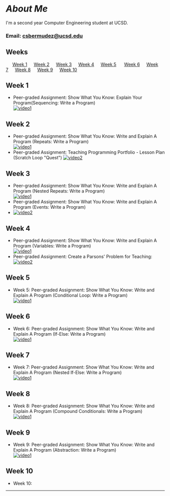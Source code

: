 # ***About Me*** 
I'm a second year Computer Engineering student at UCSD.
### Email:<tab><tab> csbermudez@ucsd.edu

## Weeks
&ensp;&ensp;&ensp;[Week 1](#week-1)&ensp;&ensp;&ensp;[Week 2](#week-2)&ensp;&ensp;&ensp;[Week 3](#week-3)&ensp;&ensp;&ensp;[Week 4](#week-4)&ensp;&ensp;&ensp;[Week 5](#week-5)&ensp;&ensp;&ensp;
[Week 6](#week-6)&ensp;&ensp;&ensp;[Week 7](#week-7)&ensp;&ensp;&ensp;[Week 8](#week-8)&ensp;&ensp;&ensp;[Week 9](#week-9)&ensp;&ensp;&ensp;[Week 10](#week-10)&ensp;&ensp;&ensp;
## Week 1
- Peer-graded Assignment: Show What You Know: Explain Your Program(Sequencing: Write a Program)\
  [![video1](Videos/Week1Thumbnail.jpeg)](https://youtu.be/r_KaFcWlwTU)
  
## Week 2
- Peer-graded Assignment: Show What You Know: Write and Explain A Program (Repeats: Write a Program)\
   [![video1](Videos/Week2_BreakDanceThumbnail.jpeg)](https://youtu.be/9pur8F_XCYE)
- Peer-graded Assignment: Teaching Programming Portfolio - Lesson Plan (Scratch Loop "Quest")
   [![video2](Videos/Week2_ScratchQuest.jpeg)](https://youtu.be/Wecll1mUuf0)
  
## Week 3
- Peer-graded Assignment: Show What You Know: Write and Explain A Program (Nested Repeats: Write a Program)\
  [![video1](Videos/Nested_Repeats_Write_a_Program_Thumbnail.jpeg)](https://www.youtube.com/watch?v=hbWhVI-q1OI)
- Peer-graded Assignment: Show What You Know: Write and Explain A Program (Events: Write a Program)
- [![video2](Videos/Events_Write_a_Program_Thumbnail.jpeg)](https://www.youtube.com/watch?v=UJJJ8MB6-bY)
  
## Week 4
- Peer-graded Assignment: Show What You Know: Write and Explain A Program (Variables: Write a Program)\
  [![video1](Videos/Variable_Explanation.jpeg)](https://www.youtube.com/watch?v=9L7mvf3aSEg)
- Peer-graded Assignment: Create a Parsons' Problem for Teaching:\
  [![video2](Videos/Parsons_Problem.jpeg)](https://www.youtube.com/watch?v=tmwCcCsib18)
  
  
## Week 5
- Week 5: Peer-graded Assignment: Show What You Know: Write and Explain A Program (Conditional Loop: Write a Program)\
   [![video1](Videos/Conditional_Loop.jpeg)](https://www.youtube.com/watch?v=s_zwbP2ny-s)

## Week 6
- Week 6: Peer-graded Assignment: Show What You Know: Write and Explain A Program (If-Else: Write a Program)\
   [![video1](Videos/if-else.jpeg)](https://www.youtube.com/watch?v=AzwJ6srvndY)
  
## Week 7
- Week 7: Peer-graded Assignment: Show What You Know: Write and Explain A Program (Nested If-Else: Write a Program)\
   [![video1](Videos/nested-if-else.jpeg)](https://www.youtube.com/watch?v=rAmhiihnKz4)

## Week 8
- Week 8: Peer-graded Assignment: Show What You Know: Write and Explain A Program (Compound Conditionals: Write a Program)\
   [![video1](Videos/compound-conditional.jpeg)](https://www.youtube.com/watch?v=8972pCxB4H4)

## Week 9
- Week 9: Peer-graded Assignment: Show What You Know: Write and Explain A Program (Abstraction: Write a Program)\
   [![video1](Videos/abstraction.jpeg)](https://www.youtube.com/watch?v=cmQ5FYQS_pE)
  
## Week 10
- Week 10:
  
---

